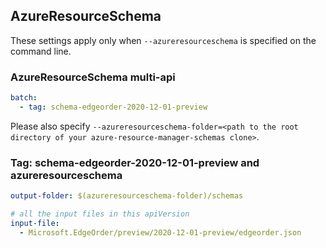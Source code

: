 ## AzureResourceSchema

These settings apply only when `--azureresourceschema` is specified on the command line.

### AzureResourceSchema multi-api

``` yaml $(azureresourceschema) && $(multiapi)
batch:
  - tag: schema-edgeorder-2020-12-01-preview

```

Please also specify `--azureresourceschema-folder=<path to the root directory of your azure-resource-manager-schemas clone>`.

### Tag: schema-edgeorder-2020-12-01-preview and azureresourceschema

``` yaml $(tag) == 'schema-edgeorder-2020-12-01-preview' && $(azureresourceschema)
output-folder: $(azureresourceschema-folder)/schemas

# all the input files in this apiVersion
input-file:
  - Microsoft.EdgeOrder/preview/2020-12-01-preview/edgeorder.json

```
